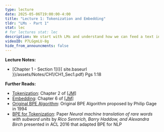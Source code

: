```yaml
---
type: lecture
date: 2025-05-06T19:00:00-4:00
title: "Lecture 1: Tokenization and Embedding"
tldr: "LMs - Part 1"
stat: lec
# for lectures stat: lec
description: We start with LMs and understand how we can feed a text into it by doing the so-called "Tokenization" and "Embedding". 
videoID: P7LGgmLU-8g
hide_from_announcments: false
---
```

**Lecture Notes:**
- [Chapter 1 - Section 1]({{ site.baseurl }}/assets/Notes/CH1/CH1_Sec1.pdf) Pgs 1:18
<!-- - [AplDL Notes: Recurent NNs]({{ site.baseurl }}/assets/AplDL/AplDL_RNNs.pdf) -->

**Further Reads:**
* [Tokenization](https://web.stanford.edu/~jurafsky/slp3/2.pdf): Chapter 2 of [[JM]](https://web.stanford.edu/~jurafsky/slp3/)
* [Embedding](https://web.stanford.edu/~jurafsky/slp3/6.pdf): Chapter 6 of [[JM]](https://web.stanford.edu/~jurafsky/slp3/)
* [Original BPE Algorithm](http://www.pennelynn.com/Documents/CUJ/HTML/94HTML/19940045.HTM): Original BPE Algorithm proposed by Philip Gage in 1994
* [BPE for Tokenization](https://arxiv.org/abs/1508.07909): Paper _Neural machine translation of rare words with subword units_ by _Rico Sennrich, Barry Haddow, and Alexandra Birch_ presented in ACL 2016 that adapted BPE for NLP